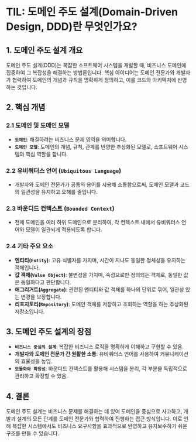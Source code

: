 # TIL: 도메인 주도 설계(Domain-Driven Design, DDD)란 무엇인가요?

## 1. 도메인 주도 설계 개요
도메인 주도 설계(DDD)는 복잡한 소프트웨어 시스템을 개발할 때, 비즈니스 도메인에 집중하여 그 복잡성을 해결하는 방법론입니다. 핵심 아이디어는 도메인 전문가와 개발자가 협력하여 도메인의 개념과 규칙을 명확하게 정의하고, 이를 코드와 아키텍처에 반영하는 것입니다.

## 2. 핵심 개념

### 2.1 도메인 및 도메인 모델
- **`도메인`**: 해결하려는 비즈니스 문제 영역을 의미합니다.
- **`도메인 모델`**: 도메인의 개념, 규칙, 관계를 반영한 추상화된 모델로, 소프트웨어 시스템의 핵심 역할을 합니다.

### 2.2 유비쿼터스 언어 (`Ubiquitous Language`)
- 개발자와 도메인 전문가가 공통의 용어를 사용해 소통함으로써, 도메인 모델과 코드의 일관성을 유지하고 오해를 줄입니다.

### 2.3 바운디드 컨텍스트 (`Bounded Context`)
- 전체 도메인을 여러 하위 도메인으로 분리하여, 각 컨텍스트 내에서 유비쿼터스 언어와 모델이 일관되게 적용되도록 합니다.

### 2.4 기타 주요 요소
- **엔티티(`Entity`)**: 고유 식별자를 가지며, 시간이 지나도 동일한 정체성을 유지하는 객체입니다.
- **값 객체(`Value Object`)**: 불변성을 가지며, 속성으로만 정의되는 객체로, 동일한 값은 동일하다고 판단합니다.
- **애그리거트(`Aggregate`)**: 관련된 엔티티와 값 객체를 하나의 단위로 묶어, 일관성 있는 변경을 보장합니다.
- **리포지토리(`Repository`)**: 도메인 객체를 저장하고 조회하는 역할을 하는 추상화된 저장소입니다.

## 3. 도메인 주도 설계의 장점
- **`비즈니스 중심의 설계`**: 복잡한 비즈니스 로직을 명확하게 이해하고 구현할 수 있음.
- **개발자와 도메인 전문가 간 원활한 소통**: 유비쿼터스 언어를 사용하여 커뮤니케이션의 효율성을 높임.
- **`모듈화와 확장성`**: 바운디드 컨텍스트를 활용해 시스템을 분리, 각 부분을 독립적으로 관리하고 확장할 수 있음.

## 4. 결론
도메인 주도 설계는 비즈니스 문제를 해결하는 데 있어 도메인을 중심으로 사고하고, 개발과 설계의 모든 단계를 도메인 전문가와 협력하여 진행하는 접근 방식입니다. 이로 인해 복잡한 시스템에서도 비즈니스 요구사항을 효과적으로 반영하고 유지보수하기 쉬운 구조를 만들 수 있습니다.
